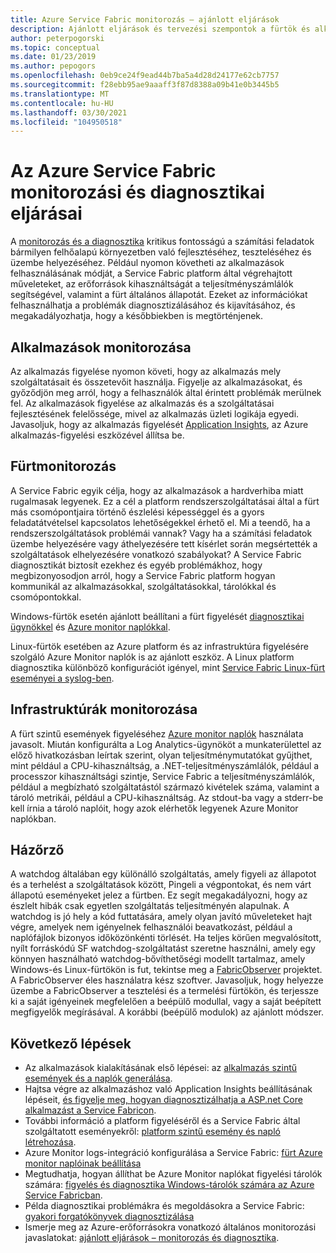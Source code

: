 ```yaml
---
title: Azure Service Fabric monitorozás – ajánlott eljárások
description: Ajánlott eljárások és tervezési szempontok a fürtök és alkalmazások Azure Service Fabric használatával történő figyeléséhez.
author: peterpogorski
ms.topic: conceptual
ms.date: 01/23/2019
ms.author: pepogors
ms.openlocfilehash: 0eb9ce24f9ead44b7ba5a4d28d24177e62cb7757
ms.sourcegitcommit: f28ebb95ae9aaaff3f87d8388a09b41e0b3445b5
ms.translationtype: MT
ms.contentlocale: hu-HU
ms.lasthandoff: 03/30/2021
ms.locfileid: "104950518"
---
```

# <a name="monitoring-and-diagnostic-best-practices-for-azure-service-fabric"></a>Az Azure Service Fabric monitorozási és diagnosztikai eljárásai

A [monitorozás és a diagnosztika](./service-fabric-diagnostics-overview.md) kritikus fontosságú a számítási feladatok bármilyen felhőalapú környezetben való fejlesztéséhez, teszteléséhez és üzembe helyezéséhez. Például nyomon követheti az alkalmazások felhasználásának módját, a Service Fabric platform által végrehajtott műveleteket, az erőforrások kihasználtságát a teljesítményszámlálók segítségével, valamint a fürt általános állapotát. Ezeket az információkat felhasználhatja a problémák diagnosztizálásához és kijavításához, és megakadályozhatja, hogy a későbbiekben is megtörténjenek.

## <a name="application-monitoring"></a>Alkalmazások monitorozása

Az alkalmazás figyelése nyomon követi, hogy az alkalmazás mely szolgáltatásait és összetevőit használja. Figyelje az alkalmazásokat, és győződjön meg arról, hogy a felhasználók által érintett problémák merülnek fel. Az alkalmazások figyelése az alkalmazás és a szolgáltatásai fejlesztésének felelőssége, mivel az alkalmazás üzleti logikája egyedi. Javasoljuk, hogy az alkalmazás figyelését [Application Insights](./service-fabric-tutorial-monitoring-aspnet.md), az Azure alkalmazás-figyelési eszközével állítsa be.

## <a name="cluster-monitoring"></a>Fürtmonitorozás

A Service Fabric egyik célja, hogy az alkalmazások a hardverhiba miatt rugalmasak legyenek. Ez a cél a platform rendszerszolgáltatásai által a fürt más csomópontjaira történő észlelési képességgel és a gyors feladatátvételsel kapcsolatos lehetőségekkel érhető el. Mi a teendő, ha a rendszerszolgáltatások problémái vannak? Vagy ha a számítási feladatok üzembe helyezésére vagy áthelyezésére tett kísérlet során megsértették a szolgáltatások elhelyezésére vonatkozó szabályokat? A Service Fabric diagnosztikát biztosít ezekhez és egyéb problémákhoz, hogy megbizonyosodjon arról, hogy a Service Fabric platform hogyan kommunikál az alkalmazásokkal, szolgáltatásokkal, tárolókkal és csomópontokkal.

Windows-fürtök esetén ajánlott beállítani a fürt figyelését [diagnosztikai ügynökkel](./service-fabric-diagnostics-event-aggregation-wad.md) és [Azure monitor naplókkal](./service-fabric-diagnostics-oms-setup.md).

Linux-fürtök esetében az Azure platform és az infrastruktúra figyelésére szolgáló Azure Monitor naplók is az ajánlott eszköz. A Linux platform diagnosztika különböző konfigurációt igényel, mint [Service Fabric Linux-fürt eseményei a syslog-ben](./service-fabric-diagnostics-oms-syslog.md).

## <a name="infrastructure-monitoring"></a>Infrastruktúrák monitorozása

A fürt szintű események figyeléséhez [Azure monitor naplók](./service-fabric-diagnostics-oms-agent.md) használata javasolt. Miután konfigurálta a Log Analytics-ügynököt a munkaterülettel az előző hivatkozásban leírtak szerint, olyan teljesítménymutatókat gyűjthet, mint például a CPU-kihasználtság, a .NET-teljesítményszámlálók, például a processzor kihasználtsági szintje, Service Fabric a teljesítményszámlálók, például a megbízható szolgáltatástól származó kivételek száma, valamint a tároló metrikái, például a CPU-kihasználtság.  Az stdout-ba vagy a stderr-be kell írnia a tároló naplóit, hogy azok elérhetők legyenek Azure Monitor naplókban.

## <a name="watchdogs"></a>Házőrző

A watchdog általában egy különálló szolgáltatás, amely figyeli az állapotot és a terhelést a szolgáltatások között, Pingeli a végpontokat, és nem várt állapotú eseményeket jelez a fürtben. Ez segít megakadályozni, hogy az észlelt hibák csak egyetlen szolgáltatás teljesítményén alapulnak. A watchdog is jó hely a kód futtatására, amely olyan javító műveleteket hajt végre, amelyek nem igényelnek felhasználói beavatkozást, például a naplófájlok bizonyos időközönkénti törlését. Ha teljes körűen megvalósított, nyílt forráskódú SF watchdog-szolgáltatást szeretne használni, amely egy könnyen használható watchdog-bővíthetőségi modellt tartalmaz, amely Windows-és Linux-fürtökön is fut, tekintse meg a [FabricObserver](https://aka.ms/sf/FabricObserver) projektet. A FabricObserver éles használatra kész szoftver. Javasoljuk, hogy helyezze üzembe a FabricObserver a tesztelési és a termelési fürtökön, és terjessze ki a saját igényeinek megfelelően a beépülő modullal, vagy a saját beépített megfigyelők megírásával. A korábbi (beépülő modulok) az ajánlott módszer.

## <a name="next-steps"></a>Következő lépések

* Az alkalmazások kialakításának első lépései: az [alkalmazás szintű események és a naplók generálása](service-fabric-diagnostics-event-generation-app.md).
* Hajtsa végre az alkalmazáshoz való Application Insights beállításának lépéseit, [és figyelje meg, hogyan diagnosztizálhatja a ASP.net Core alkalmazást a Service Fabricon](service-fabric-tutorial-monitoring-aspnet.md).
* További információ a platform figyeléséről és a Service Fabric által szolgáltatott eseményekről: [platform szintű esemény és napló létrehozása](service-fabric-diagnostics-event-generation-infra.md).
* Azure Monitor logs-integráció konfigurálása a Service Fabric: [fürt Azure monitor naplóinak beállítása](service-fabric-diagnostics-oms-setup.md)
* Megtudhatja, hogyan állíthat be Azure Monitor naplókat figyelési tárolók számára: [figyelés és diagnosztika Windows-tárolók számára az Azure Service Fabricban](service-fabric-tutorial-monitoring-wincontainers.md).
* Példa diagnosztikai problémákra és megoldásokra a Service Fabric: [gyakori forgatókönyvek diagnosztizálása](service-fabric-diagnostics-common-scenarios.md)
* Ismerje meg az Azure-erőforrásokra vonatkozó általános monitorozási javaslatokat: [ajánlott eljárások – monitorozás és diagnosztika](/azure/architecture/best-practices/monitoring).
